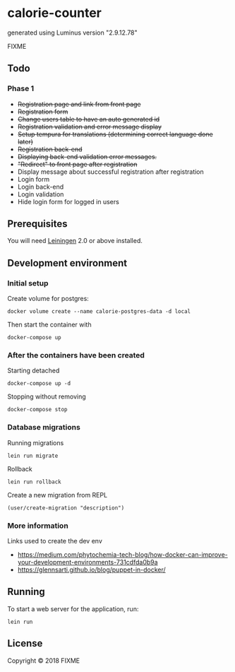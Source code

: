 # calorie-counter

generated using Luminus version "2.9.12.78"

FIXME

## Todo

### Phase 1
- ~~Registration page and link from front page~~
- ~~Registration form~~
- ~~Change users table to have an auto generated id~~
- ~~Registration validation and error message display~~
- ~~Setup tempura for translations (determining correct language done later)~~
- ~~Registration back-end~~
- ~~Displaying back-end validation error messages.~~
- ~~"Redirect" to front page after registration~~
- Display message about successful registration after registration
- Login form
- Login back-end
- Login validation
- Hide login form for logged in users

## Prerequisites

You will need [Leiningen][1] 2.0 or above installed.

[1]: https://github.com/technomancy/leiningen

## Development environment

### Initial setup

Create volume for postgres:
    
    docker volume create --name calorie-postgres-data -d local 

Then start the container with

    docker-compose up

### After the containers have been created

Starting detached

    docker-compose up -d
    
Stopping without removing

    docker-compose stop

### Database migrations

Running migrations

    lein run migrate

Rollback

    lein run rollback

Create a new migration from REPL

    (user/create-migration "description")

### More information

Links used to create the dev env

- https://medium.com/phytochemia-tech-blog/how-docker-can-improve-your-development-environments-731cdfda0b9a
- https://glennsarti.github.io/blog/puppet-in-docker/

## Running

To start a web server for the application, run:

    lein run 

## License

Copyright © 2018 FIXME
